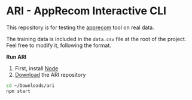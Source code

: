 # ARI - AppRecom Interactive CLI

This repository is for testing the [apprecom](https://github.com/patrickeddy/apprecom) tool on real data.

The training data is included in the `data.csv` file at the root of the project. Feel free to modify it, following the format.

**Run ARI**

1. First, install [Node](https://nodejs.org/en/download/)
2. [Download](https://github.com/patrickeddy/apprecom/archive/master.zip) the ARI repository

```bash
cd ~/Downloads/ari
npm start
```
